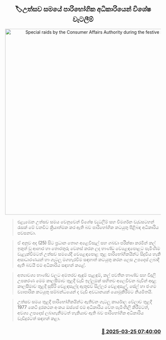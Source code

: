 <p align='center'><b><h2 align='center' title='Special raids by the Consumer Affairs Authority during the festive season'>🏷උත්සව සමයේ පාරිභෝගික අධිකාරියෙන් විශේෂ වැටලීම්</h2></b></p>
<p align='center'><img src='https://helakuru.sgp1.cdn.digitaloceanspaces.com/esana/images/lib/consumer-affairs-authority-archived.jpg' width='600' alt='Special raids by the Consumer Affairs Authority during the festive season'></p>

> එළැඹෙන උත්සව සමය වෙනුවෙන් විශේෂ වැටලීම් සහ විමර්ශන වැඩසටහන් රැසක් මේ වනවිට ක්‍රියාත්මක කර ඇති බව පාරිභෝගික කටයුතු පිළිබඳ අධිකාරිය පවසනවා.

> ඒ අනුව අද (25) සිට ප්‍රධාන තොග අළෙවිසැල් සහ ගබඩා පරීක්ෂා කරමින් කල් ඉකුත් වූ ආහාර හා තොරතුරු වෙනස් කරන ලද භාණ්ඩ වෙළෙඳපොළට පැමිණීම වැළැක්වීමටත් උත්සව සමයේදී වෙළෙඳපොළ තුළ පාරිභෝගිකයින්ට සිදුවිය හැකි අසාධාරණයන් හා ගැටලු මගහැරවීම සඳහාත් කටයුතු කරන ලෙස උපදෙස් ලබාදී ඇති බවයි එම අධිකාරිය සඳහන් කළේ.

> අත්‍යාවශ්‍ය භාණ්ඩ වලට අමතරව ඇඳුම් පැළඳුම්, කල් පවතින භාණ්ඩ සහ විදුලි උපකරණ මෙම කාලසීමාව තුළදී වැඩි ඉල්ලුමක් සහිතව අලෙවිවන බැවින් අදාළ කාලසීමාව තුළදී සුපිරි වෙ‍ළඳසැල්ද ඇතුළුව සිල්ලර වෙ‍ළඳසැල්, සේල් හා ජංගම ව්‍යාපාරික කටයුතු සම්බන්ධයෙන් ද වැඩි අවධානයක් යොමුකිරීමට නියමිතයි.

> උත්සව සමය තුළදී පාරිභෝගිකයින්ට ඇතිවන ගැටලු කාර්යාල වේලාව තුළදී 1977 කෙටි දුරකථන අංකය ඔස්සේ එම අධිකාරිය වෙත පැමිණිලි කිරීමටත්, අවශ්‍ය උපදෙස් ලබාගැනීමටත් හැකියාව ඇති බව පාරිභෝගික අධිකාරිය වැඩිදුරටත් සඳහන් කළා.



<h3 align='right'><a href='https://www.helakuru.lk/esana/p/108609/'>📅 2025-03-25 07:40:00</a></h3>

